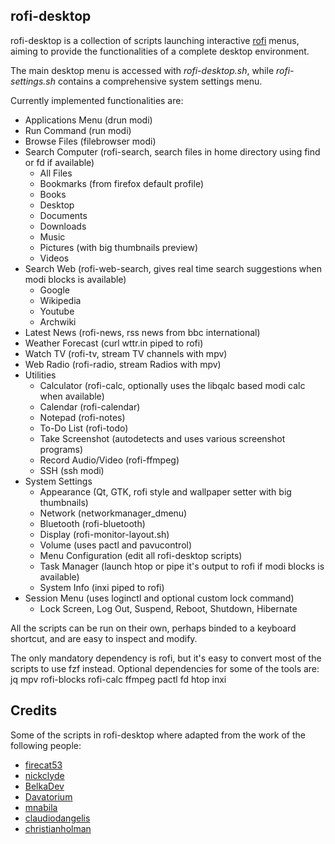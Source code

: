 ## rofi-desktop

rofi-desktop is a collection of scripts launching interactive [rofi](https://github.com/davatorium/rofi) menus, aiming to provide the functionalities of a complete desktop environment. 

The main desktop menu is accessed with *rofi-desktop.sh*, while *rofi-settings.sh* contains a comprehensive system settings menu. 

Currently implemented functionalities are:
- Applications Menu (drun modi)
- Run Command (run modi)
- Browse Files (filebrowser modi)
- Search Computer (rofi-search, search files in home directory using find or fd if available)
  - All Files 
  - Bookmarks (from firefox default profile)
  - Books
  - Desktop
  - Documents
  - Downloads
  - Music
  - Pictures (with big thumbnails preview)
  - Videos
- Search Web (rofi-web-search, gives real time search suggestions when modi blocks is available)
  - Google
  - Wikipedia
  - Youtube
  - Archwiki
- Latest News (rofi-news, rss news from bbc international)
- Weather Forecast (curl wttr.in piped to rofi)
- Watch TV (rofi-tv, stream TV channels with mpv)
- Web Radio (rofi-radio, stream Radios with mpv)
- Utilities
  - Calculator (rofi-calc, optionally uses the libqalc based modi calc when available)
  - Calendar (rofi-calendar)
  - Notepad (rofi-notes)
  - To-Do List (rofi-todo)
  - Take Screenshot (autodetects and uses various screenshot programs)
  - Record Audio/Video (rofi-ffmpeg)
  - SSH (ssh modi)
- System Settings
  - Appearance (Qt, GTK, rofi style and wallpaper setter with big thumbnails)
  - Network (networkmanager_dmenu)
  - Bluetooth (rofi-bluetooth)
  - Display (rofi-monitor-layout.sh)
  - Volume (uses pactl and pavucontrol)
  - Menu Configuration (edit all rofi-desktop scripts)
  - Task Manager (launch htop or pipe it's output to rofi if modi blocks is available)
  - System Info (inxi piped to rofi)
- Session Menu (uses loginctl and optional custom lock command)
  - Lock Screen, Log Out, Suspend, Reboot, Shutdown, Hibernate

All the scripts can be run on their own, perhaps binded to a keyboard shortcut, and are easy to inspect and modify. 

The only mandatory dependency is rofi, but it's easy to convert most of the scripts to use fzf instead. 
Optional dependencies for some of the tools are: jq mpv rofi-blocks rofi-calc ffmpeg pactl fd htop inxi

## Credits
Some of the scripts in rofi-desktop where adapted from the work of the following people:
- [firecat53](https://github.com/firecat53/networkmanager-dmenu) 
- [nickclyde](https://github.com/nickclyde/rofi-bluetooth)
- [BelkaDev](https://github.com/BelkaDev/RofiFtw)
- [Davatorium](https://github.com/davatorium/rofi-scripts)
- [mnabila](https://github.com/mnabila/dotfiles/blob/master/scripts/dmenu_ffmpeg)
- [claudiodangelis](https://github.com/claudiodangelis/rofi-todo)
- [christianholman](https://github.com/christianholman/rofi_notes)
